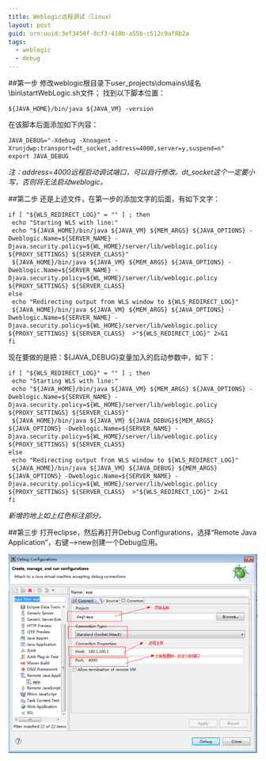 ```yaml
---
title: Weblogic远程调试（linux）
layout: post
guid: urn:uuid:3ef3450f-8cf3-410b-a55b-c512c9af8b2a
tags:
  - weblogic
  - debug
---
```



##第一步
修改weblogic根目录下user_projects\domains\域名\bin\startWebLogic.sh文件； 
找到以下脚本位置：

	${JAVA_HOME}/bin/java ${JAVA_VM} -version
	
在该脚本后面添加如下内容：

	JAVA_DEBUG="-Xdebug -Xnoagent -Xrunjdwp:transport=dt_socket,address=4000,server=y,suspend=n"
	export JAVA_DEBUG
 
*注：address=4000远程启动调试端口，可以自行修改。dt_socket这个一定要小写，否则将无法启动weblogic。*
 
##第二步
还是上述文件，在第一步的添加文字的后面，有如下文字：

	if [ "${WLS_REDIRECT_LOG}" = "" ] ; then
	 echo "Starting WLS with line:"
	 echo "${JAVA_HOME}/bin/java ${JAVA_VM} ${MEM_ARGS} ${JAVA_OPTIONS} -Dweblogic.Name=${SERVER_NAME} -Djava.security.policy=${WL_HOME}/server/lib/weblogic.policy  ${PROXY_SETTINGS} ${SERVER_CLASS}"
	 ${JAVA_HOME}/bin/java ${JAVA_VM} ${MEM_ARGS} ${JAVA_OPTIONS} -Dweblogic.Name=${SERVER_NAME} -Djava.security.policy=${WL_HOME}/server/lib/weblogic.policy ${PROXY_SETTINGS} ${SERVER_CLASS}
	else
	 echo "Redirecting output from WLS window to ${WLS_REDIRECT_LOG}"
	 ${JAVA_HOME}/bin/java ${JAVA_VM} ${MEM_ARGS} ${JAVA_OPTIONS} -Dweblogic.Name=${SERVER_NAME} -Djava.security.policy=${WL_HOME}/server/lib/weblogic.policy ${PROXY_SETTINGS} ${SERVER_CLASS}  >"${WLS_REDIRECT_LOG}" 2>&1 
	fi 
 
现在要做的是把：${JAVA_DEBUG}变量加入的启动参数中，如下：

	if [ "${WLS_REDIRECT_LOG}" = "" ] ; then
	 echo "Starting WLS with line:"
	 echo "${JAVA_HOME}/bin/java ${JAVA_VM} ${MEM_ARGS} ${JAVA_OPTIONS} -Dweblogic.Name=${SERVER_NAME} -Djava.security.policy=${WL_HOME}/server/lib/weblogic.policy  ${PROXY_SETTINGS} ${SERVER_CLASS}"
	 ${JAVA_HOME}/bin/java ${JAVA_VM} ${JAVA_DEBUG}${MEM_ARGS} ${JAVA_OPTIONS} -Dweblogic.Name=${SERVER_NAME} -Djava.security.policy=${WL_HOME}/server/lib/weblogic.policy ${PROXY_SETTINGS} ${SERVER_CLASS}
	else
	 echo "Redirecting output from WLS window to ${WLS_REDIRECT_LOG}"
	 ${JAVA_HOME}/bin/java ${JAVA_VM} ${JAVA_DEBUG} ${MEM_ARGS} ${JAVA_OPTIONS} -Dweblogic.Name=${SERVER_NAME} -Djava.security.policy=${WL_HOME}/server/lib/weblogic.policy ${PROXY_SETTINGS} ${SERVER_CLASS}  >"${WLS_REDIRECT_LOG}" 2>&1 
	fi

*新增的地上如上红色标注部分。*
 
##第三步
打开eclipse，然后再打开Debug Configurations，选择“Remote Java Application”，右键—>new创建一个Debug应用。

![](/media/files/2015/02/12/13958.png)